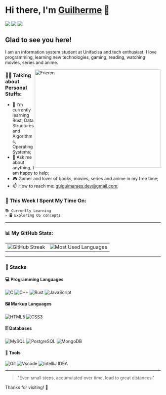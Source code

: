 # Hi there, I'm [Guilherme](https://github.com/Guilhqueiroz) 👋

<a href="https://www.linkedin.com/in/guilhqueiroz/" target="_blank"><img src="https://img.shields.io/badge/-LinkedIn-%230077B5?style=for-the-badge&logo=linkedin&logoColor=white" target="_blank"></a>
<a href="https://www.instagram.com/guilh.guimaraes/?next=%2F" target="_blank"><img src="https://img.shields.io/badge/Instagram-E4405F?logo=instagram&logoColor=white&style=for-the-badge" target="_blank"></a>
<a href="https://steamcommunity.com/id/Forsem/" target="_blank"><img src="https://img.shields.io/badge/-Steam-black?style=for-the-badge&logo=steam&logoColor=white" target="_blank"></a>
<!-- <a href="mailto:guiguimaraes.dev@gmail.com" target="_blank" rel="noopener noreferrer"><img src="https://img.shields.io/badge/Gmail-D14836?style=for-the-badge&logo=gmail&logoColor=white"></a> -->

## Glad to see you here!  

I am an information system student at Unifacisa and tech enthusiast. I love programming, learning new technologies, gaming, reading, watching movies, series and anime.

<img align="right" width="408" height="318" src="https://drive.google.com/uc?export=view&id=1I4nCpRFso0_AzcGfLg6W2wRMwqqsQc00" alt="Frieren">

### 👨‍💻 Talking about Personal Stuffs:

- 🦀 I'm currently learning Rust, Data Structures and Algorithms, Operating Systems;
- 💬 Ask me about anything, I am happy to help;
- 🎮 Gamer and lover of books, movies, series and anime in my free time;
- 📫 How to reach me: guiguimaraes.dev@gmail.com;
<!-- - 📄 [Resume].() -->

### 📅 This Week I Spent My Time On: 

```txt
📚 Currently Learning
- 🖥️ Exploring OS concepts
```
<!--
 📚 Currently Learning
- 🦀 Learning Rust
- 🧱 Practicing Data Structures & Algorithms
- 🖥️ Exploring OS concepts

📂 **Portfolio Projects:** 
- [Repo Name](link):  
- [Repo Name](link): 
-->
---

### 📊 My GitHub Stats:

<table>
  <tr>
   <!-- <td>
      <img src="https://github-readme-stats.vercel.app/api?username=Guilhqueiroz&show_icons=true&theme=dark&hide_border=true" alt="GitHub Stats" />
    </td> -->
    <td>
      <img src="https://streak-stats.demolab.com?user=Guilhqueiroz&theme=dark&hide_border=true" alt="GitHub Streak" />
    </td>
   <td>
    <img src="https://github-readme-stats.vercel.app/api/top-langs/?username=Guilhqueiroz&layout=compact&theme=dark&hide_border=true" alt="Most Used Languages" />
   </td>
  </tr>
</table>

---

### 🚀 Stacks

#### 💻 **Programming Languages**
![C](https://img.shields.io/badge/C-00599C?style=for-the-badge&logo=c&logoColor=white) 
![C++](https://img.shields.io/badge/C%2B%2B-00599C?style=for-the-badge&logo=c%2B%2B&logoColor=white) 
![Rust](https://img.shields.io/badge/Rust-000000?style=for-the-badge&logo=rust&logoColor=white) 
![JavaScript](https://img.shields.io/badge/JavaScript-323330?style=for-the-badge&logo=javascript&logoColor=F7DF1E)

#### 🖼️ **Markup Languages**
![HTML5](https://img.shields.io/badge/HTML5-E34F26?style=for-the-badge&logo=html5&logoColor=white) 
![CSS3](https://img.shields.io/badge/CSS3-1572B6?style=for-the-badge&logo=css3&logoColor=white)

#### 🗄️ **Databases**
![MySQL](https://img.shields.io/badge/MySQL-4479A1?style=for-the-badge&logo=mysql&logoColor=white) 
![PostgreSQL](https://img.shields.io/badge/PostgreSQL-336791?style=for-the-badge&logo=postgresql&logoColor=white) 
![MongoDB](https://img.shields.io/badge/MongoDB-4EA94B?style=for-the-badge&logo=mongodb&logoColor=white)

#### 🔧 **Tools**
![Git](https://img.shields.io/badge/GIT-E44C30?style=for-the-badge&logo=git&logoColor=white) 
![Vscode](https://img.shields.io/badge/Vscode-007ACC?style=for-the-badge&logo=visual-studio-code&logoColor=white) 
![IntelliJ IDEA](https://img.shields.io/badge/IntelliJIDEA-000000.svg?style=for-the-badge&logo=intellij-idea&logoColor=white)

---

> "Even small steps, accumulated over time, lead to great distances."

Thanks for visiting! 🚀
